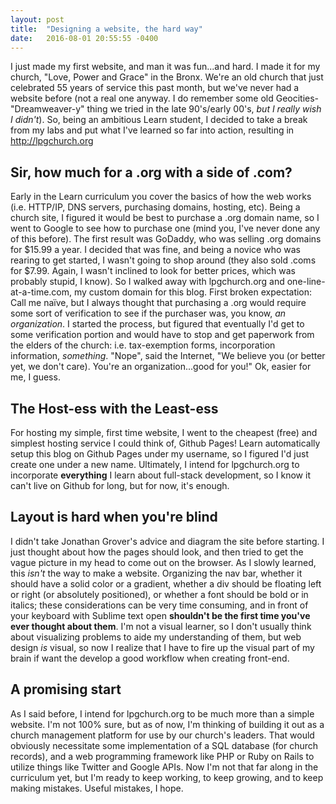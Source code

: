 ```yaml
---
layout: post
title:  "Designing a website, the hard way"
date:   2016-08-01 20:55:55 -0400
---
```



I just made my first website, and man it was fun...and hard.  I made it for my church, "Love, Power and Grace" in the Bronx.  We're an old church that just celebrated 55 years of service this past month, but we've never had a website before (not a real one anyway. I do remember some old Geocities-"Dreamweaver-y" thing we tried in the late 90's/early 00's, *but I really wish I didn't*).  So, being an ambitious Learn student, I decided to take a break from my labs and put what I've learned so far into action, resulting in http://lpgchurch.org

## Sir, how much for a .org with a side of .com?

Early in the Learn curriculum you cover the basics of how the web works (i.e. HTTP/IP, DNS servers, purchasing domains, hosting, etc).  Being a church site, I figured it would be best to purchase a .org domain name, so I went to Google to see how to purchase one (mind you, I've never done any of this before).  The first result was GoDaddy, who was selling .org domains for $15.99 a year.  I decided that was fine, and being a novice who was rearing to get started, I wasn't going to shop around (they also sold .coms for $7.99.  Again, I wasn't inclined to look for better prices, which was probably stupid, I know).  So I walked away with lpgchurch.org and one-line-at-a-time.com, my custom domain for this blog.  First broken expectation: Call me naïve, but I always thought that purchasing a .org would require some sort of verification to see if the purchaser was, you know, *an organization*.  I started the process, but figured that eventually I'd get to some verification portion and would have to stop and get paperwork from the elders of the church: i.e. tax-exemption forms, incorporation information, *something*.  "Nope", said the Internet, "We believe you (or better yet, we don't care).  You're an organization...good for you!"  Ok, easier for me, I guess.

## The Host-ess with the Least-ess
For hosting my simple, first time website, I went to the cheapest (free) and simplest hosting service I could think of, Github Pages!  Learn automatically setup this blog on Github Pages under my username, so I figured I'd just create one under a new name.  Ultimately, I intend for lpgchurch.org to incorporate **everything** I learn about full-stack development, so I know it can't live on Github for long, but for now, it's enough.

## Layout is hard when you're blind
I didn't take Jonathan Grover's advice and diagram the site before starting.  I just thought about how the pages should look, and then tried to get the vague picture in my head to come out on the browser.  As I slowly learned, this *isn't* the way to make a website.  Organizing the nav bar, whether it should have a solid color or a gradient, whether a div should be floating left or right (or absolutely positioned), or whether a font should be bold or in italics; these considerations can be very time consuming, and in front of your keyboard with Sublime text open **shouldn't be the first time you've ever thought about them**.  I'm not a visual learner, so I don't usually think about visualizing problems to aide my understanding of them, but web design *is* visual, so now I realize that I have to fire up the visual part of my brain if want the develop a good workflow when creating front-end.

## A promising start
As I said before, I intend for lpgchurch.org to be much more than a simple website.  I'm not 100% sure, but as of now, I'm thinking of building it out as a church management platform for use by our church's leaders.  That would obviously necessitate some implementation of a SQL database (for church records), and a web programming framework like PHP or Ruby on Rails to utilize things like Twitter and Google APIs.  Now I'm not that far along in the curriculum yet, but I'm ready to keep working, to keep growing, and to keep making mistakes.  Useful mistakes, I hope.

